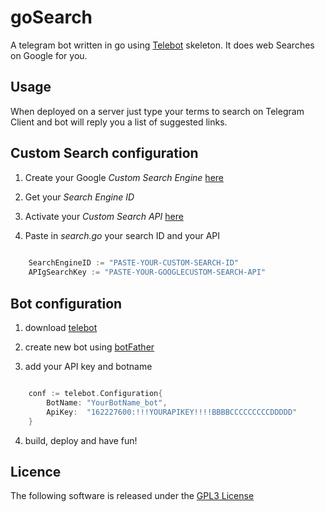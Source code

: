 # goSearch 

A telegram bot written in go using [Telebot](https://github.com/cortinico/telebot) skeleton.
It does web Searches on Google for you.

## Usage

When deployed on a server just type your terms to search on Telegram Client and bot will reply you 
a list of suggested links.

## Custom Search configuration

1) Create your Google *Custom Search Engine* [here](https://cse.google.com/cse/all)

2) Get your *Search Engine ID*

3) Activate your *Custom Search API* [here](https://console.cloud.google.com/home/dashboard)

4) Paste in *search.go* your search ID and your API

```go
	
	SearchEngineID := "PASTE-YOUR-CUSTOM-SEARCH-ID"
	APIgSearchKey := "PASTE-YOUR-GOOGLECUSTOM-SEARCH-API"

```

## Bot configuration

1) download [telebot](https://github.com/cortinico/telebot)

2) create new bot using [botFather](https://telegram.me/BotFather)

3) add your API key and botname

```go

	conf := telebot.Configuration{
		BotName: "YourBotName_bot",
		ApiKey:  "162227600:!!!YOURAPIKEY!!!!BBBBCCCCCCCCCDDDDD"
	}

```

4) build, deploy and have fun! 

## Licence

The following software is released under the [GPL3 License](https://github.com/GianniGM/goSearch/blob/master/LICENSE)